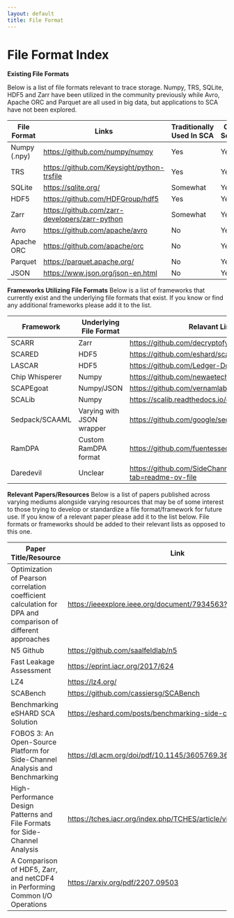 ```yaml
---
layout: default
title: File Format
---
```


# File Format Index

**Existing File Formats**

Below is a list of file formats relevant to trace storage. Numpy, TRS, SQLite, HDF5 and Zarr have been utilized in the community previously while Avro, Apache ORC and Parquet are all used in big data, but applications to SCA have not been explored.

| File Format  | Links                                          | Traditionally Used In SCA | Open Source |
|--------------|------------------------------------------------|---------------------------|-------------|
| Numpy (.npy) | https://github.com/numpy/numpy                 | Yes                       | Yes         |
| TRS          | https://github.com/Keysight/python-trsfile     | Yes                       | Yes         |
| SQLite       | https://sqlite.org/                            | Somewhat                  | Yes         |
| HDF5         | https://github.com/HDFGroup/hdf5               | Yes                       | Yes         |
| Zarr         | https://github.com/zarr-developers/zarr-python | Somewhat                  | Yes         |
| Avro         | https://github.com/apache/avro                 | No                        | Yes         |
| Apache ORC   | https://github.com/apache/orc                  | No                        | Yes         |
| Parquet      | https://parquet.apache.org/                    | No                        | Yes         |
|JSON | https://www.json.org/json-en.html | No | Yes

**Frameworks Utilizing File Formats**
Below is a list of frameworks that currently exist and the underlying file formats that exist. If you know or find any additional frameworks please add it to the list.


| Framework      | Underlying File Format    | Relavant Links                                                     |
|----------------|---------------------------|--------------------------------------------------------------------|
| SCARR          | Zarr                      | https://github.com/decryptofy/scarr                                |
| SCARED         | HDF5                      | https://github.com/eshard/scared                                   |
| LASCAR         | HDF5                      | https://github.com/Ledger-Donjon/lascar                            |
| Chip Whisperer | Numpy                     | https://github.com/newaetech/chipwhisperer                         |
| SCAPEgoat      | Numpy/JSON                | https://github.com/vernamlab/SCApeGoat                             |
| SCALib         | Numpy                     | https://scalib.readthedocs.io/en/stable/                           |
| Sedpack/SCAAML | Varying with JSON wrapper | https://github.com/google/sedpack                                  |
| RamDPA         | Custom RamDPA format      | https://github.com/fuentessec/RamDPA                               |
| Daredevil      | Unclear                   | https://github.com/SideChannelMarvels/Daredevil?tab=readme-ov-file |

**Relevant Papers/Resources**
Below is a list of papers published across varying mediums alongside varying resources that may be of some interest to those trying to develop or standardize a file format/framework for future use. If you know of a relevant paper please add it to the list below. File formats or frameworks should be added to their relevant lists as opposed to this one.

| Paper Title/Resource                                                                                       | Link                                                            | 
|------------------------------------------------------------------------------------------------------------|-----------------------------------------------------------------|
| Optimization of Pearson correlation coefficient calculation for DPA and comparison of different approaches | https://ieeexplore.ieee.org/document/7934563?signout=success    |
| N5 Github                                                                                                  | https://github.com/saalfeldlab/n5                               | 
| Fast Leakage Assessment                                                                                    | https://eprint.iacr.org/2017/624                                | 
| LZ4                                                                                                        | https://lz4.org/                                                | 
| SCABench                                                                                                   | https://github.com/cassiersg/SCABench                           | 
| Benchmarking eSHARD SCA Solution                                                                           | https://eshard.com/posts/benchmarking-side-channel-solutions    | 
| FOBOS 3: An Open-Source Platform for Side-Channel Analysis and Benchmarking                                | https://dl.acm.org/doi/pdf/10.1145/3605769.3623987              | 
| High-Performance Design Patterns and File Formats for Side-Channel Analysis                                | https://tches.iacr.org/index.php/TCHES/article/view/11446/10951 |
| A Comparison of HDF5, Zarr, and netCDF4 in Performing Common I/O Operations                                | https://arxiv.org/pdf/2207.09503     |                           
